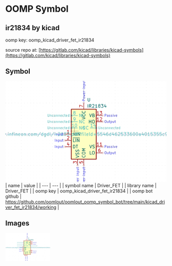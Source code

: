 # OOMP Symbol  
## ir21834  by kicad  
  
oomp key: oomp_kicad_driver_fet_ir21834  
  
source repo at: [https://gitlab.com/kicad/libraries/kicad-symbols](https://gitlab.com/kicad/libraries/kicad-symbols)  
## Symbol  
  
[![working.png](working_600.png)](working.png)  
| name | value | 
| --- | --- | 
| symbol name | Driver_FET | 
| library name | Driver_FET | 
| oomp key | oomp_kicad_driver_fet_ir21834 | 
| oomp bot github | https://github.com/oomlout/oomlout_oomp_symbol_bot/tree/main/kicad_driver_fet_ir21834/working | 
## Images  
  
[![working.png](working_140.png)](working.png)  
